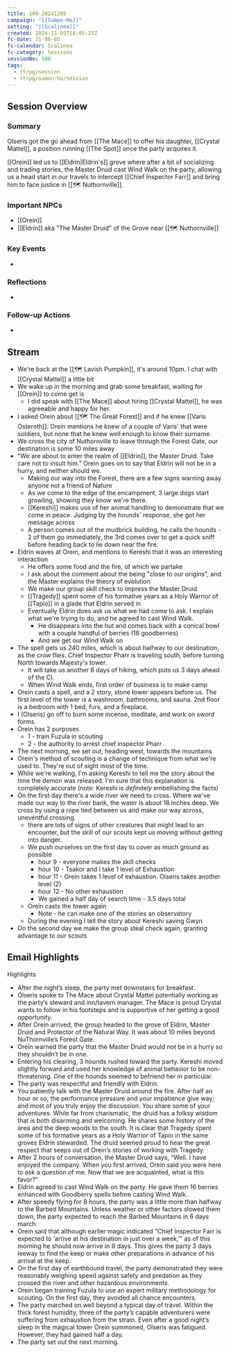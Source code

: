 ```yaml
---
title: 100-20241205
campaign: "[[Sumon-Ho]]"
setting: "[[Scalinea]]"
created: 2024-12-05T18:05:25Z
fc-date: 31-08-05
fc-calendar: Scalinea
fc-category: Sessions
sessionNo: 100
tags:
  - ttrpg/session
  - ttrpg/sumon-ho/session
---
```


## Session Overview

### Summary

Olseris got the go ahead from [[The Mace]] to offer his daughter, [[Crystal Mattel]], a position running [[The Spot]] once the party acquires it.

[[Orein]] led us to [[Eldrin|Eldrin's]] grove where after a bit of socializing and trading stories, the Master Druid cast Wind Walk on the party, allowing us a head start in our travels to intercept [[Chief Inspector Farr]] and bring him to face justice in [[🗺️ Nuthornville]].


### Important NPCs

- [[Orein]]
- [[Eldrin]] aka "The Master Druid" of the Grove near [[🗺️ Nuthornville]]

### Key Events

- 

### Reflections

- 

### Follow-up Actions

- 

## Stream

- We're back at the [[🗺️ Lavish Pumpkin]], it's around 10pm. I chat with [[Crystal Mattel]] a little bit
- We wake up in the morning and grab some breakfast, waiting for [[Orein]] to come get is
    - I did speak with [[The Mace]] about hiring [[Crystal Mattel]], he was agreeable and happy for her.
- I asked Orein about [[🗺️ The Great Forest]] and if he knew [[Varis Osteroth]]. Orein mentions he knew of a couple of Varis' that were soldiers, but none that he knew well enough to know their surname.
- We cross the city of Nuthornville to leave through the Forest Gate, our destination is some 10 miles away
- "We are about to enter the realm of [[Eldrin]], the Master Druid. Take care not to insult him." Orein goes on to say that Eldrin will not be in a hurry, and neither should we.
    - Making our way into the Forest, there are a few signs warning away anyone not a friend of Nature
    - As we come to the edge of the encampment, 3 large dogs start growling, showing they know we're there.
    - [[Kereshi]] makes use of her animal handling to demonstrate that we come in peace. Judging by the hounds' response, she got her message across
    - A person comes out of the mudbrick building, he calls the hounds - 2 of them go immediately, the 3rd comes over to get a quick sniff before heading back to lie down near the fire.
- Eldrin waves at Orein, and mentions to Kereshi that it was an interesting interaction
    - He offers some food and the fire, of which we partake
    - I ask about the comment about the being "close to our origins", and the Master explains the theory of evolution
    - We make our group skill check to impress the Master Druid 
    - [[Tragedy]] spent some of his formative years as a Holy Warrior of [[Tapio]] in a glade that Eldrin served in
    - Eventually Eldrin does ask us what we had come to ask. I explain what we're trying to do, and he agreed to cast Wind Walk.
        - He disappears into the hut and comes back with a conical bowl with a couple handful of berries (16 goodberries)
        - And we get our Wind Walk on 
- The spell gets us 240 miles, which is about halfway to our destination, as the crow flies. Chief Inspector Pharr is traveling south, before turning North towards Majesty's tower. 
    - It will take us another 6 days of hiking, which puts us 3 days ahead of the CI.
    - When Wind Walk ends, first order of business is to make camp
- Orein casts a spell, and a 2 story, stone tower appears before us. The first level of the tower is a washroom, bathrooms, and sauna. 2nd floor is a bedroom with 1 bed, furs, and a fireplace.
- I (Olseris) go off to burn some incense, meditate, and work on sword forms.
- Orein has 2 purposes
    - 1 - train Fuzula in scouting
    - 2 - the authority to arrest chief inspector Pharr
- The next morning, we set out, heading west, towards the mountains
- Orein's method of scouting is a change of technique from what we're used to. They're out of sight most of the time.
- While we're walking, I'm asking Kereshi to tell me the story about the time the demon was released. I'm sure that this explanation is completely accurate (note: Kereshi is *definitely* embellishing the facts)
- On the first day there's a wide river we need to cross. Where we've made our way to the river bank, the water is about 18 inches deep. We cross by using a rope tied between us and make our way across, uneventful crossing.
    - there are lots of signs of other creatures that might lead to an encounter, but the skill of our scouts kept us moving without getting into danger.
    - We push ourselves on the first day to cover as much ground as possible
        - hour 9 - everyone makes the skill checks
        - hour 10 - Tsakor and I take 1 level of Exhaustion
        - hour 11 - Orein takes 1 level of exhaustion. Olseris takes another level (2)
        - hour 12 - No other exhaustion
        - We gained a half day of search time - 3.5 days total
    - Orein casts the tower again
        - Note - he can make one of the stories an observatory
    - During the evening I tell the story about Kereshi saving Gwyn
- On the second day we make the group steal check again, granting advantage to our scouts

## Email Highlights
Highlights

* After the night’s sleep, the party met downstairs for breakfast.
* Olseris spoke to The Mace about Crystal Mattel potentially working as the party’s steward and inn/tavern manager. The Mace is proud Crystal wants to follow in his footsteps and is supportive of her getting a good opportunity.
* After Orein arrived, the group headed to the grove of Eldrin, Master Druid and Protector of the Natural Way. It was about 10 miles beyond NuThornville’s Forest Gate.
* Orein warned the party that the Master Druid would not be in a hurry so they shouldn’t be in one.
* Entering his clearing, 3 hounds rushed toward the party. Kereshi moved slightly forward and used her knowledge of animal behavior to be non-threatening. One of the hounds seemed to befriend her in particular.
* The party was respectful and friendly with Eldrin.
* You patiently talk with the Master Druid around the fire. After half an hour or so, the performance pressure and your impatience give way; and most of you truly enjoy the discussion. You share some of your adventures. While far from charismatic, the druid has a folksy wisdom that is both disarming and welcoming. He shares some history of the area and the deep woods to the south. It is clear that Tragedy spent some of his formative years as a Holy Warrior of Tapio in the same groves Eldrin stewarded. The druid seemed proud to hear the great respect that seeps out of Orein’s stories of working with Tragedy. 
* After 2 hours of conversation, the Master Druid says, “Well. I have enjoyed the company. When you first arrived, Orein said you were here to ask a question of me. Now that we are acquainted, what is this favor?”
* Eldrin agreed to cast Wind Walk on the party. He gave them 16 berries enhanced with Goodberry spells before casting Wind Walk.
* After speedy flying for 8 hours, the party was a little more than halfway to the Barbed Mountains. Unless weather or other factors slowed them down, the party expected to reach the Barbed Mountains in 6 days march.
* Orein said that although earlier magic indicated “Chief Inspector Farr is expected to ‘arrive at his destination in just over a week,’” as of this morning he should now arrive in 9 days. This gives the party 3 days leeway to find the keep or make other preparations in advance of his arrival at the keep.
* On the first day of earthbound travel, the party demonstrated they were reasonably weighing speed against safety and predation as they crossed the river and other hazardous environments.
* Orein began training Fuzula to use an expert military methodology for scouting. On the first day, they avoided all chance encounters. 
* The party marched on well beyond a typical day of travel. Within the thick forest humidity, three of the party’s capable adventurers were suffering from exhaustion from the strain. Even after a good night’s sleep in the magical tower Orein summoned, Olseris was fatigued. However, they had gained half a day.
* The party set out the next morning.
